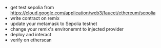 - get test sepolia from 
    https://cloud.google.com/application/web3/faucet/ethereum/sepolia
- write contract on remix
- update your metamask to Sepolia testnet
- change your remix's environemnt to injected provider
- deploy and interact
- verify on etherscan